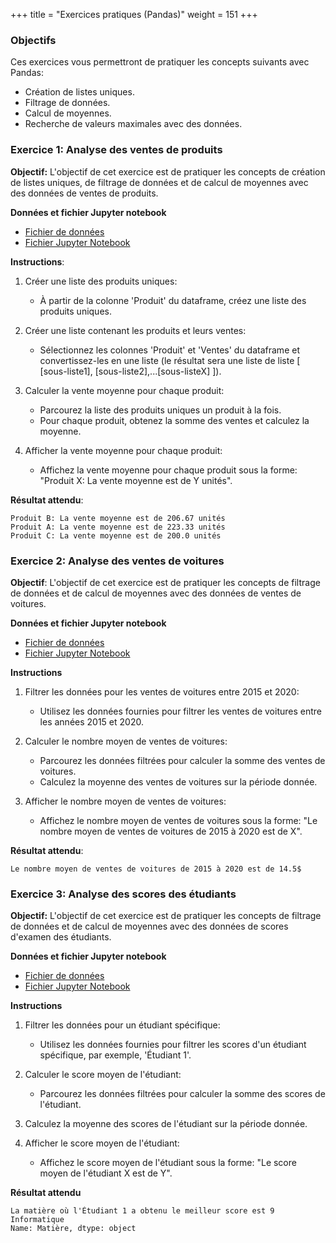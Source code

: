 +++
title = "Exercices pratiques (Pandas)"
weight = 151
+++

### Objectifs

Ces exercices vous permettront de pratiquer les concepts suivants avec Pandas:
- Création de listes uniques.
- Filtrage de données.
- Calcul de moyennes.
- Recherche de valeurs maximales avec des données.

### Exercice 1: Analyse des ventes de produits

**Objectif:**
L'objectif de cet exercice est de pratiquer les concepts de création de listes uniques, de filtrage de données et de calcul de moyennes avec des données de ventes de produits.

**Données et fichier Jupyter notebook**

- [Fichier de données](../produits.csv)
- [Fichier Jupyter Notebook](../produits.ipynb)


**Instructions**:
1. Créer une liste des produits uniques:
	- À partir de la colonne 'Produit' du dataframe, créez une liste des produits uniques.

2. Créer une liste contenant les produits et leurs ventes:
	- Sélectionnez les colonnes 'Produit' et 'Ventes' du dataframe et convertissez-les en une liste (le résultat sera une liste de liste [ [sous-liste1], [sous-liste2],...[sous-listeX] ]).

3. Calculer la vente moyenne pour chaque produit:
	- Parcourez la liste des produits uniques un produit à la fois.
	- Pour chaque produit, obtenez la somme des ventes et calculez la moyenne.

4. Afficher la vente moyenne pour chaque produit:
	- Affichez la vente moyenne pour chaque produit sous la forme: "Produit X: La vente moyenne est de Y unités".

**Résultat attendu**:
```plaintext
Produit B: La vente moyenne est de 206.67 unités
Produit A: La vente moyenne est de 223.33 unités
Produit C: La vente moyenne est de 200.0 unités
```

### Exercice 2: Analyse des ventes de voitures

**Objectif**:
L'objectif de cet exercice est de pratiquer les concepts de filtrage de données et de calcul de moyennes avec des données de ventes de voitures.

**Données et fichier Jupyter notebook**

- [Fichier de données](../voitures.csv)
- [Fichier Jupyter Notebook](../voitures.ipynb)

**Instructions**
1. Filtrer les données pour les ventes de voitures entre 2015 et 2020:
	- Utilisez les données fournies pour filtrer les ventes de voitures entre les années 2015 et 2020.

2. Calculer le nombre moyen de ventes de voitures:
	- Parcourez les données filtrées pour calculer la somme des ventes de voitures.
	- Calculez la moyenne des ventes de voitures sur la période donnée.

3. Afficher le nombre moyen de ventes de voitures:
	- Affichez le nombre moyen de ventes de voitures sous la forme: "Le nombre moyen de ventes de voitures de 2015 à 2020 est de X".

**Résultat attendu**:
```plaintext
Le nombre moyen de ventes de voitures de 2015 à 2020 est de 14.5$
```

### Exercice 3: Analyse des scores des étudiants

**Objectif:**
L'objectif de cet exercice est de pratiquer les concepts de filtrage de données et de calcul de moyennes avec des données de scores d'examen des étudiants.

**Données et fichier Jupyter notebook**
- [Fichier de données](../etudiants.csv)
- [Fichier Jupyter Notebook](../etudiants.ipynb)

**Instructions**
1. Filtrer les données pour un étudiant spécifique:
	- Utilisez les données fournies pour filtrer les scores d'un étudiant spécifique, par exemple, 'Étudiant 1'.

2. Calculer le score moyen de l'étudiant:
	- Parcourez les données filtrées pour calculer la somme des scores de l'étudiant.

3. Calculez la moyenne des scores de l'étudiant sur la période donnée.

4. Afficher le score moyen de l'étudiant:
	- Affichez le score moyen de l'étudiant sous la forme: "Le score moyen de l'étudiant X est de Y".

**Résultat attendu**
```plaintext
La matière où l'Étudiant 1 a obtenu le meilleur score est 9    Informatique
Name: Matière, dtype: object
```
